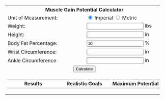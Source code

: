 ---
---

<html lang="en">
<head>
    <meta charset="UTF-8">
    <meta name="viewport" content="width=device-width, initial-scale=0.74">
    <title>Muscle Gain Potential Calculator</title>
    <!-- <link rel="stylesheet" href="../style.css"> -->
    <script src="../script.js"></script>
</head>

<body>
<table id="main-table">
    <colgroup>
        <col style="width: 50%;">
        <col style="width: 50%;">
    </colgroup>
    <th colspan="2">
        Muscle Gain Potential Calculator
    </th>
    <tr>
        <td>
            Unit of Measurement:
        </td>
        <td>
            <input type="radio" name="unit" id="imperial" checked>
            <label for="imperial">Imperial</label>
            <input type="radio" name="unit" id="metric">
            <label for="metric">Metric</label>
        </td>
    </tr>
    <tr>
        <td>
            Weight:
        </td>
        <td style="width: 50%;">
            <input type="number" name="weight" id="weight">
            <label id="weight-label" for="weight">lbs</label>
        </td>
    </tr>
    <tr>
        <td>
            Height:
        </td>
        <td style="width: 50%;">
            <input type="number" name="height" id="height">
            <label id="height-label" for="height">in</label>
        </td>
    </tr>
    <tr>
        <td>
            Body Fat Percentage:
        </td>
        <td>
            <input type="number" name="body-fat" id="body-fat" value="10">
            <label id="body-fat-label" for="body-fat">%</label>
        </td>
    </tr>
    <tr>
        <td>
            Wrist Circumference:
        </td>
        <td>
            <input type="number" name="wrist" id="wrist">
            <label for="wrist" id="wrist-label">in</label> 
        </td>
    </tr>
    <tr>
        <td>
            Ankle Circumference
        </td>
        <td>
            <input type="number" name="ankle" id="ankle">
            <label for="ankle" id="ankle-label">in</label>
        </td>
    </tr>
    <tr style="text-align: center;">
        <td colspan="2">
            <button id="calculate">Calculate</button>
        </td>
    </tr>
    <tr>
        <td colspan="2">
            <table id="sub-table" class="mgp-table" style="min-width: 500px;">
                <colgroup>
                    <col style="width: 33%;">
                    <col style="width: 33%;">
                    <col style="width: 33%;">
                </colgroup>
                <th>
                    Results
                </th>
                <th>
                    Realistic Goals
                </th><th>
                    Maximum Potential
                </th>
            </table>
        </td>
    </tr>
</table>
<script>
    const resultArr = ['Total Body Weight', 'Lean Body Mass', 'Fat Mass', 'Chest', 'Biceps', 'Forearms', 'Neck', 'Thighs', 'Calves']
    
    const subTable = document.getElementById('sub-table');
    for (let i = 0; i < 9; i++) {
        const newRow = subTable.insertRow(-1);
        const col1 = newRow.insertCell(0);
        const col2 = newRow.insertCell(1);
        const col3 = newRow.insertCell(2);
        
        col1.innerText = resultArr[i];

        let labelText = '';
        if (i < 3) {
            if (localStorage.getItem('unit') === 'imperial') {
                labelText = ' lbs';
            } else {
                labelText = ' kg';
            }
        } else {
            if (localStorage.getItem('unit') === 'imperial') {
                labelText = ' in';
            } else {
                labelText = ' cm';
            }
        }

        const goalInput = Object.assign(document.createElement('input'), {
            type: 'number',
            name: 'goalInput' + i,
            id: 'goalInput' + i,
            disabled: true
        });
        const goalLabel = Object.assign(document.createElement('label'), {
            htmlFor: 'goalInput' + i,
            innerText: labelText,
            id: 'goalLabel' + i
        });
        col2.appendChild(goalInput)
        col2.appendChild(goalLabel)

        const maxInput = Object.assign(document.createElement('input'), {
            type: 'number',
            name: 'maxInput' + i,
            id: 'maxInput' + i,
            disabled: true
        });
        const maxLabel = Object.assign(document.createElement('label'), {
            htmlFor: 'maxInput' + i,
            innerText: labelText,
            id: 'maxLabel' + i
        });
        col3.appendChild(maxInput);
        col3.appendChild(maxLabel);
    }
    colorTableGradient('sub-table', '#F7FFF7', '#bde2fc', '#157d5a');
    
    let needsRecalc = false;
    
    document.getElementById('imperial').addEventListener('click', function () {
        if (isImperial) {
            return;
        }

        for (let i = 0; i < 9; i++) {
            let labelText = '';
            if (i < 3) {
                labelText = ' lbs';
            } else {
                labelText = ' in';
            }
        }

        const wristLabel = document.getElementById('wrist-label');
        wristLabel.innerText = ' in';
        const ankleLabel = document.getElementById('ankle-label');
        ankleLabel.innerText = ' in';

        if (document.getElementById('wrist').value > 0) {
            document.getElementById('wrist').value = (document.getElementById('wrist').value / 2.54).toFixed();
        }
        if (document.getElementById('ankle').value > 0) {
            document.getElementById('ankle').value = (document.getElementById('ankle').value / 2.54).toFixed();
        }

        if (document.getElementById('maxInput0').value) {
            needsRecalc = true;
        }
    })

    document.getElementById('metric').addEventListener('click', function () {
        if (!isImperial) {
            return;
        }

        for (let i = 0; i < 9; i++) {
            let labelText = '';
            if (i < 3) {
                labelText = ' kg';
            } else {
                labelText = ' cm';
            }
            
            const goalLabel = document.getElementById('goalLabel' + i);
            goalLabel.innerText = labelText;
            const maxLabel = document.getElementById('maxLabel' + i);
            maxLabel.innerText = labelText;
        }
        const wristLabel = document.getElementById('wrist-label');
        wristLabel.innerText = ' cm';
        const ankleLabel = document.getElementById('ankle-label');
        ankleLabel.innerText = ' cm';

        if (document.getElementById('wrist').value > 0) {
            document.getElementById('wrist').value = (document.getElementById('wrist').value * 2.54).toFixed();
        }
        if (document.getElementById('ankle').value > 0) {
            document.getElementById('ankle').value = (document.getElementById('ankle').value * 2.54).toFixed();
        }

        if (document.getElementById('maxInput0').value) {
            needsRecalc = true;
        }
    });

    document.getElementById('calculate').addEventListener('click', function () {
        let height = parseFloat(document.getElementById('height').value);
        let ankle  = parseFloat(document.getElementById('ankle').value);
        let wrist  = parseFloat(document.getElementById('wrist').value);
        let bf     = parseFloat(document.getElementById('body-fat').value);

        if (!isImperial) {
            height /= 2.54;
            ankle  /= 2.54;
            wrist  /= 2.54;
        }

        document.getElementById('maxInput1').value = (((height ** 1.5) * (Math.sqrt(wrist) / 22.6670 + Math.sqrt(ankle) / 17.0104) * (bf / 224 + 1))).toFixed(2);
        document.getElementById('maxInput0').value = (parseFloat(document.getElementById('maxInput1').value) / 0.90).toFixed(2);
        document.getElementById('maxInput2').value = (parseFloat(document.getElementById('maxInput0').value) * (bf / 100)).toFixed(2);
        document.getElementById('maxInput3').value = ((1.6817 * wrist) + (1.3759 * ankle) + (0.3314 * height)).toFixed(2);
        document.getElementById('maxInput4').value = ((1.2003 * wrist) + (0.1236 * height)).toFixed(2);
        document.getElementById('maxInput5').value = ((0.9626 * wrist) + (0.0989 * height)).toFixed(2);
        document.getElementById('maxInput6').value = ((1.1424 * wrist) + (0.1236 * height)).toFixed(2);
        document.getElementById('maxInput7').value = ((1.3868 * ankle) + (0.1805 * height)).toFixed(2);
        document.getElementById('maxInput8').value = ((0.9298 * ankle) + (0.121 * height)).toFixed(2);

        for (let i = 0; i < 9; i++) {
            const el = document.getElementById('goalInput' + i);
            el.value = parseFloat(document.getElementById('maxInput' + i).value * 0.95).toFixed(2);
        }

        if (!isImperial) {
            convertToMetric();
        }
    });
    
    function convertToMetric() {
        for (let i = 0; i < 9; i++) {
            const el = document.getElementById('maxInput' + i);
            const value = el.value;
            if (i < 3) {
                el.value = (parseFloat(value) / 2.205).toFixed(2);
            } else {
                el.value = (parseFloat(value) * 2.54).toFixed(2);
            }
        }
        for (let i = 0; i < 9; i++) {
            const el = document.getElementById('goalInput' + i);
            el.value = parseFloat(document.getElementById('maxInput' + i).value * 0.95).toFixed(2);
        }
    }
    addHomeButton('main-table');
</script>